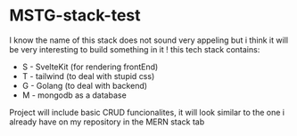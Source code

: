# MSTG-stack-test

I know the name of this stack does not sound very appeling but i think it will be very interesting to build something in it !
this tech stack contains:

- S - SvelteKit (for rendering frontEnd)
- T - tailwind (to deal with stupid css)
- G - Golang (to deal with backend)
- M - mongodb as a database  


Project will include basic CRUD funcionalites, it will look similar to the one i already have on my repository in the MERN stack tab
